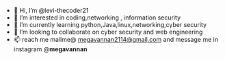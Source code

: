 - 👋 Hi, I’m @levi-thecoder21
- 👀 I’m interested in coding,networking , information security
- 🌱 I’m currently learning python,Java,linux,networking,cyber security
- 💞️ I’m looking to collaborate on cyber security and web engineering
- 📫  reach me mailme@ megavannan2114@gmail.com and message me in instagram @__megavannan__

<!---
levi-thecoder21/levi-thecoder21 is a ✨ special ✨ repository because its `README.md` (this file) appears on your GitHub profile.
You can click the Preview link to take a look at your changes.
--->
